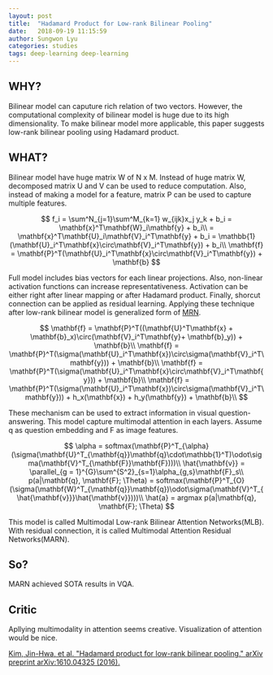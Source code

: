 ```yaml
---
layout: post
title:  "Hadamard Product for Low-rank Bilinear Pooling"
date:   2018-09-19 11:15:59
author: Sungwon Lyu
categories: studies
tags: deep-learning deep-learning
---
```

## WHY? 
Bilinear model can caputure rich relation of two vectors. However, the computational complexity of bilinear model is huge due to its high dimensionality. To make bilinear model more applicable, this paper suggests low-rank bilinear pooling using Hadamard product. 

## WHAT?
Bilinear model have huge matrix W of N x M. Instead of huge matrix W, decomposed matrix U and V can be used to reduce computation. Also, instead of making a model for a feature, matrix P can be used to capture multiple features.

$$
f_i = \sum^N_{j=1}\sum^M_{k=1} w_{ijk}x_j y_k + b_i = \mathbf{x}^T\mathbf{W}_i\mathbf{y} + b_i\\
= \mathbf{x}^T\mathbf{U}_i\mathbf{V}_i^T\mathbf{y} + b_i = \mathbb{1}(\mathbf{U}_i^T\mathbf{x}\circ\mathbf{V}_i^T\mathbf{y}) + b_i\\
\mathbf{f} = \mathbf{P}^T(\mathbf{U}_i^T\mathbf{x}\circ\mathbf{V}_i^T\mathbf{y}) + \mathbf{b}
$$

Full model includes bias vectors for each linear projections. Also, non-linear activation functions can increase representativeness. Activation can be either right after linear mapping or after Hadamard product. Finally, shorcut connection can be applied as residual learning. Applying these technique after low-rank bilinear model is generalized form of [MRN](https://lyusungwon.github.io/deep-learning/2018/09/18/mrn.html).

$$
\mathbf{f} = \mathbf{P}^T((\mathbf{U}^T\mathbf{x} + \mathbf{b}_x)\circ(\mathbf{V}_i^T\mathbf{y}+ \mathbf{b}_y)) + \mathbf{b}\\
\mathbf{f} = \mathbf{P}^T(\sigma(\mathbf{U}_i^T\mathbf{x})\circ\sigma(\mathbf{V}_i^T\mathbf{y})) + \mathbf{b}\\
\mathbf{f} = \mathbf{P}^T(\sigma(\mathbf{U}_i^T\mathbf{x}\circ\mathbf{V}_i^T\mathbf{y})) + \mathbf{b}\\
\mathbf{f} = \mathbf{P}^T(\sigma(\mathbf{U}_i^T\mathbf{x})\circ\sigma(\mathbf{V}_i^T\mathbf{y})) + h_x(\mathbf{x}) + h_y(\mathbf{y}) + \mathbf{b}\\
$$

These mechanism can be used to extract information in visual question-answering. This model capture multimodal attention in each layers. Assume q as question embedding and F as image features. 

$$
\alpha = softmax(\mathbf{P}^T_{\alpha}(\sigma(\mathbf{U}^T_{\mathbf{q}}\mathbf{q}\cdot\mathbb{1}^T)\odot\sigma(\mathbf{V}^T_{\mathbf{F}}\mathbf{F})))\\
\hat{\mathbf{v}} = \parallel_{g = 1}^{G}\sum^{S^2}_{s=1}\alpha_{g,s}\mathbf{F}_s\\
p(a|\mathbf{q}, \mathbf{F}; \Theta) = softmax(\mathbf{P}^T_{O}(\sigma(\mathbf{W}^T_{\mathbf{q}}\mathbf{q})\odot\sigma(\mathbf{V}^T_{\hat{\mathbf{v}}}\hat{\mathbf{v}})))\\
\hat{a} = argmax p(a|\mathbf{q}, \mathbf{F}; \Theta)
$$

This model is called Multimodal Low-rank Bilinear Attention Networks(MLB). With residual connection, it is called Multimodal Attention Residual Networks(MARN).

## So?
MARN achieved SOTA results in VQA. 

## Critic
Apllying multimodality in attention seems creative. Visualization of attention would be nice. 

[Kim, Jin-Hwa, et al. "Hadamard product for low-rank bilinear pooling." arXiv preprint arXiv:1610.04325 (2016).](https://arxiv.org/abs/1610.04325)